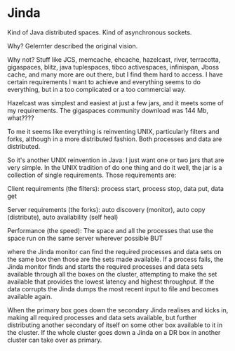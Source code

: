 Jinda
=====

Kind of Java distributed spaces. Kind of asynchronous sockets.

Why? Gelernter described the original vision. 

Why not? Stuff like JCS, memcache, ehcache, hazelcast, river, terracotta, gigaspaces, blitz, java tuplespaces, 
tibco activespaces, infinispan, Jboss cache, and many more are out there, but I find them hard to access. I have
certain requirements I want to achieve and everything seems to do everything, but in a too complicated or a too
commercial way.

Hazelcast was simplest and easiest at just a few jars, and it meets some of my requirements. 
The gigaspaces community download was 144 Mb, what????

To me it seems like everything is reinventing UNIX, particularly filters and forks, although in a more 
distributed fashion. Both processes and data are distributed.

So it's another UNIX reinvention in Java: I just want one or two jars that are very simple.
In the UNIX tradition of do one thing and do it well, the jar is a collection of single requirements. Those
requirements are:

Client requirements (the filters): process start, process stop, data put, data get

Server requirements (the forks): auto discovery (monitor), auto copy (distribute), auto availability (self heal)

Performance (the speed): The space and all the processes that use the space run on the same server wherever possible
BUT

where the Jinda monitor can find the required processes and data sets on the same box then those are the sets 
made available. If a process fails, the Jinda monitor finds and starts the required processes and data sets
available through all the boxes on the cluster, attempting to make the set available that provides the lowest latency
and highest throughput. If the data corrupts the Jinda dumps the most recent input to file and becomes available 
again.

When the primary box goes down the secondary Jinda realises and kicks in, making all required processes and data
sets available, but further distributing another secondary of itself on some other box available to it in the 
cluster. If the whole cluster goes down a Jinda on a DR box in another cluster can take over as primary.
